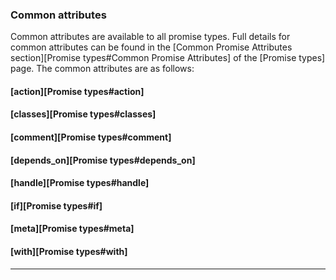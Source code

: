 ### Common attributes

Common attributes are available to all promise types. Full details for common
attributes can be found in the [Common Promise Attributes section][Promise types#Common Promise Attributes] of
the [Promise types] page. The common attributes are as follows:

#### [action][Promise types#action]

#### [classes][Promise types#classes]

#### [comment][Promise types#comment]

#### [depends_on][Promise types#depends_on]

#### [handle][Promise types#handle]

#### [if][Promise types#if]

#### [meta][Promise types#meta]

#### [with][Promise types#with]

<hr>
